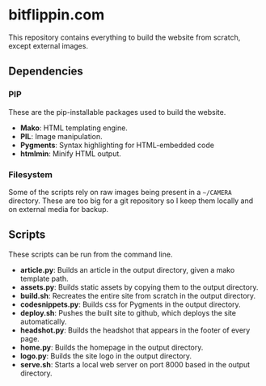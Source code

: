 # bitflippin.com

This repository contains everything to build the website from scratch, except external images.

## Dependencies

### PIP

These are the pip-installable packages used to build the website.

- **Mako**: HTML templating engine.
- **PIL**: Image manipulation.
- **Pygments**: Syntax highlighting for HTML-embedded code
- **htmlmin**: Minify HTML output.

### Filesystem

Some of the scripts rely on raw images being present in a `~/CAMERA` directory. These are too big for a git repository so I keep them locally and on external media for backup.

## Scripts

These scripts can be run from the command line.

- **article.py**: Builds an article in the output directory, given a mako template path.
- **assets.py**: Builds static assets by copying them to the output directory.
- **build.sh**: Recreates the entire site from scratch in the output directory.
- **codesnippets.py**: Builds css for Pygments in the output directory.
- **deploy.sh**: Pushes the built site to github, which deploys the site automatically.
- **headshot.py**: Builds the headshot that appears in the footer of every page.
- **home.py**: Builds the homepage in the output directory.
- **logo.py**: Builds the site logo in the output directory.
- **serve.sh**: Starts a local web server on port 8000 based in the output directory.